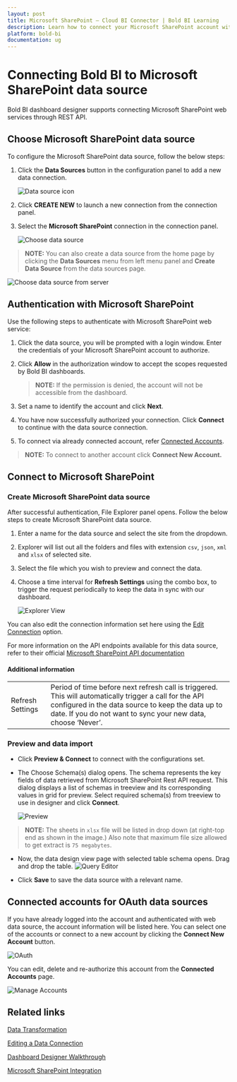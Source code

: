 ```yaml
---
layout: post
title: Microsoft SharePoint – Cloud BI Connector | Bold BI Learning
description: Learn how to connect your Microsoft SharePoint account with Bold BI Cloud, read CSV, JSON, XML and XLSX files and create data source for widget configuration.
platform: bold-bi
documentation: ug
---
```


# Connecting Bold BI to Microsoft SharePoint data source
Bold BI dashboard designer supports connecting Microsoft SharePoint web services through REST API. 

## Choose Microsoft SharePoint data source
To configure the Microsoft SharePoint data source, follow the below steps:
1. Click the **Data Sources** button in the configuration panel to add a new data connection.

   ![Data source icon](/static/assets/working-with-datasource/data-connectors/images/common/DataSourcesIcon.png)

2. Click **CREATE NEW** to launch a new connection from the connection panel.
3. Select the **Microsoft SharePoint** connection in the connection panel.

   ![Choose data source](/static/assets/working-with-datasource/data-connectors/images/SharePoint/ChooseDS.png)

> **NOTE:**  You can also create a data source from the home page by clicking the **Data Sources** menu from left menu panel and **Create Data Source** from the data sources page.

   ![Choose data source from server](/static/assets/working-with-datasource/data-connectors/images/SharePoint/ChooseDS_server.png)

## Authentication with Microsoft SharePoint
Use the following steps to authenticate with Microsoft SharePoint web service:

1. Click the data source, you will be prompted with a login window. Enter the credentials of your Microsoft SharePoint account to authorize.
2. Click **Allow** in the authorization window to accept the scopes requested by Bold BI dashboards.

   > **NOTE:**  If the permission is denied, the account will not be accessible from the dashboard.

3. Set a name to identify the account and click **Next**. 
4. You have now successfully authorized your connection. Click **Connect** to continue with the data source connection.
5. To connect via already connected account, refer [Connected Accounts](/working-with-data-sources/data-connectors/ms-sharepoint/#connected-accounts-for-oauth-data-sources).

> **NOTE:**  To connect to another account click **Connect New Account.**


## Connect to Microsoft SharePoint
### Create Microsoft SharePoint data source
After successful authentication, File Explorer panel opens. Follow the below steps to create Microsoft SharePoint data source.
1. Enter a name for the data source and select the site from the dropdown.
2. Explorer will list out all the folders and files with extension `csv`, `json`, `xml` and `xlsx` of selected site.
3. Select the file which you wish to preview and connect the data.
4. Choose a time interval for **Refresh Settings** using the combo box, to trigger the request periodically to keep the data in sync with our dashboard. 

    ![Explorer View](/static/assets/working-with-datasource/data-connectors/images/SharePoint/Explorer.png)

You can also edit the connection information set here using the [Edit Connection](/working-with-data-sources/editing-a-data-connection/) option.

For more information on the API endpoints available for this data source, refer to their official [Microsoft SharePoint API documentation](https://docs.microsoft.com/en-us/graph/auth-register-app-v2)

#### Additional information
<table width="600">
<tr>
<td>
Refresh Settings
</td>
<td>
Period of time before next refresh call is triggered. This will automatically trigger a call for the API configured in the data source to keep the data up to date. If you do not want to sync your new data, choose ‘Never’.
</td>
</tr>
</table>

### Preview and data import
* Click **Preview & Connect** to connect with the configurations set.
* The Choose Schema(s) dialog opens. The schema represents the key fields of data retrieved from Microsoft SharePoint Rest API request. This dialog displays a list of schemas in treeview and its corresponding values in grid for preview. Select required schema(s) from treeview to use in designer and click **Connect**.

   ![Preview](/static/assets/working-with-datasource/data-connectors/images/common/ExcelPreview/Preview.png)

> **NOTE:**  The sheets in `xlsx` file will be listed in drop down (at right-top end as shown in the image.) Also note that maximum file size allowed to get extract is `75 megabytes`.

* Now, the data design view page with selected table schema opens. Drag and drop the table.
   ![Query Editor](/static/assets/working-with-datasource/data-connectors/images/common/ExcelPreview/QueryEditor.png)

* Click **Save** to save the data source with a relevant name.

## Connected accounts for OAuth data sources
If you have already logged into the account and authenticated with web data source, the account information will be listed here. You can select one of the accounts or connect to a new account by clicking the **Connect New Account** button.

   ![OAuth](/static/assets/working-with-datasource/data-connectors/images/SharePoint/OAuthDS.png)

You can edit, delete and re-authorize this account from the **Connected Accounts** page.

   ![Manage Accounts](/static/assets/working-with-datasource/data-connectors/images/SharePoint/ManageDS.png)

## Related links
[Data Transformation](/working-with-data-sources/data-modeling/joining-table/)

[Editing a Data Connection](/working-with-data-sources/editing-a-data-connection/)   

[Dashboard Designer Walkthrough](/getting-started/creating-dashboard/)

<a href="https://www.boldbi.com/integrations/microsoft-sharepoint?utm_source=syncfusion&utm_medium=documentation&utm_campaign=boldbimssharepointintegration" target="_blank">Microsoft SharePoint Integration</a>
